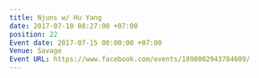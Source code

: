 ```yaml
---
title: Njuns w/ Hu Yang
date: 2017-07-10 08:27:00 +07:00
position: 22
Event date: 2017-07-15 00:00:00 +07:00
Venue: Savage
Event URL: https://www.facebook.com/events/1898002943784609/
---
```



